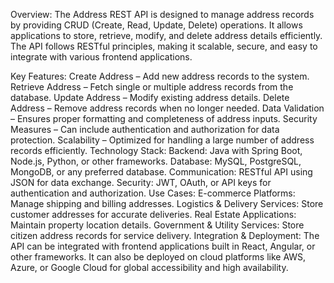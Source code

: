 Overview:
The Address REST API is designed to manage address records by providing CRUD (Create, Read, Update, Delete) operations. It allows applications to store, retrieve, modify, and delete address details efficiently. The API follows RESTful principles, making it scalable, secure, and easy to integrate with various frontend applications.

Key Features:
Create Address – Add new address records to the system.
Retrieve Address – Fetch single or multiple address records from the database.
Update Address – Modify existing address details.
Delete Address – Remove address records when no longer needed.
Data Validation – Ensures proper formatting and completeness of address inputs.
Security Measures – Can include authentication and authorization for data protection.
Scalability – Optimized for handling a large number of address records efficiently.
Technology Stack:
Backend: Java with Spring Boot, Node.js, Python, or other frameworks.
Database: MySQL, PostgreSQL, MongoDB, or any preferred database.
Communication: RESTful API using JSON for data exchange.
Security: JWT, OAuth, or API keys for authentication and authorization.
Use Cases:
E-commerce Platforms: Manage shipping and billing addresses.
Logistics & Delivery Services: Store customer addresses for accurate deliveries.
Real Estate Applications: Maintain property location details.
Government & Utility Services: Store citizen address records for service delivery.
Integration & Deployment:
The API can be integrated with frontend applications built in React, Angular, or other frameworks. It can also be deployed on cloud platforms like AWS, Azure, or Google Cloud for global accessibility and high availability.
